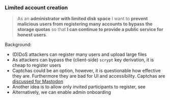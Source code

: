 ### Limited account creation

> As an **administrator with limited disk space** I want to **prevent malicious
> users from registering many accounts to bypass the storage quotas** so that
> **I can continue to provide a public service for honest users**.

Background:

* (D)DoS attackers can register many users and upload large files
* As attackers can bypass the (client-side) `scrypt` key derivation, it is cheap
  to register users
* Captchas could be an option, however, it is questionable how effective they
  are. Furthermore they are bad for UI and accessibility. Captchas are
  [discussed for Mastodon](https://github.com/mastodon/mastodon/issues/877)
* Another idea is to allow only invited participants to register, see
* Alternatively, we can enable admin onboarding

